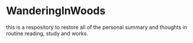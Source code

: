 # WanderingInWoods
this is a respository to restore all of the personal summary and  thoughts in routine reading, study and works.
